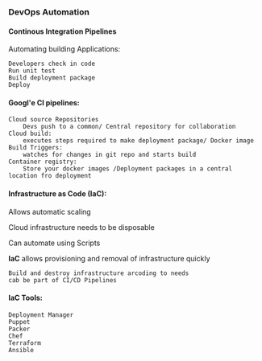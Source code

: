 
### DevOps Automation

#### Continous Integration Pipelines

Automating building Applications:

    Developers check in code
    Run unit test 
    Build deployment package
    Deploy

#### Googl'e CI pipelines:

    Cloud source Repositories
        Devs push to a common/ Central repository for collaboration
    Cloud build:
        executes steps required to make deployment package/ Docker image
    Build Triggers:
        watches for changes in git repo and starts build
    Container registry:
        Store your docker images /Deployment packages in a central location fro deployment


#### Infrastructure as Code (IaC):

Allows automatic scaling

Cloud infrastructure needs to be disposable

Can automate using Scripts

__IaC__ allows provisioning and removal of infrastructure quickly

    Build and destroy infrastructure arcoding to needs
    cab be part of CI/CD Pipelines

#### IaC Tools:
    Deployment Manager
    Puppet 
    Packer
    Chef
    Terraform
    Ansible
